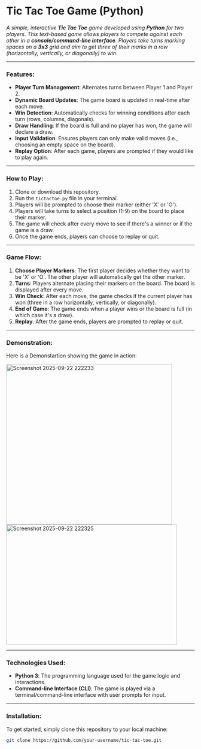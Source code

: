 # **Tic Tac Toe Game (Python)**

*A simple, interactive **Tic Tac Toe** game developed using **Python** for two players. This text-based game allows players to compete against each other in a **console/command-line interface**. Players take turns marking spaces on a **3x3** grid and aim to get three of their marks in a row (horizontally, vertically, or diagonally) to win*.

---

### **Features:**
- **Player Turn Management**: Alternates turns between Player 1 and Player 2.
- **Dynamic Board Updates**: The game board is updated in real-time after each move.
- **Win Detection**: Automatically checks for winning conditions after each turn (rows, columns, diagonals).
- **Draw Handling**: If the board is full and no player has won, the game will declare a draw.
- **Input Validation**: Ensures players can only make valid moves (i.e., choosing an empty space on the board).
- **Replay Option**: After each game, players are prompted if they would like to play again.

---

### **How to Play:**
1. Clone or download this repository.
2. Run the `tictactoe.py` file in your terminal.
3. Players will be prompted to choose their marker (either 'X' or 'O').
4. Players will take turns to select a position (1-9) on the board to place their marker.
5. The game will check after every move to see if there's a winner or if the game is a draw.
6. Once the game ends, players can choose to replay or quit.

---

### **Game Flow:**
1. **Choose Player Markers**: The first player decides whether they want to be 'X' or 'O'. The other player will automatically get the other marker.
2. **Turns**: Players alternate placing their markers on the board. The board is displayed after every move.
3. **Win Check**: After each move, the game checks if the current player has won (three in a row horizontally, vertically, or diagonally).
4. **End of Game**: The game ends when a player wins or the board is full (in which case it's a draw).
5. **Replay**: After the game ends, players are prompted to replay or quit.

---

### **Demonstration:**

Here is a Demonstartion showing the game in action:

<img width="443" height="428" alt="Screenshot 2025-09-22 222233" src="https://github.com/user-attachments/assets/cd4afd11-addf-4eaa-b23a-c8b581160ad0" />
<img width="456" height="321" alt="Screenshot 2025-09-22 222325" src="https://github.com/user-attachments/assets/f972c681-9277-48fc-bac3-07254aa4332e" />

---

### **Technologies Used:**
- **Python 3**: The programming language used for the game logic and interactions.
- **Command-line Interface (CLI)**: The game is played via a terminal/command-line interface with user prompts for input.

---

### **Installation:**
To get started, simply clone this repository to your local machine:

```bash
git clone https://github.com/your-username/tic-tac-toe.git
